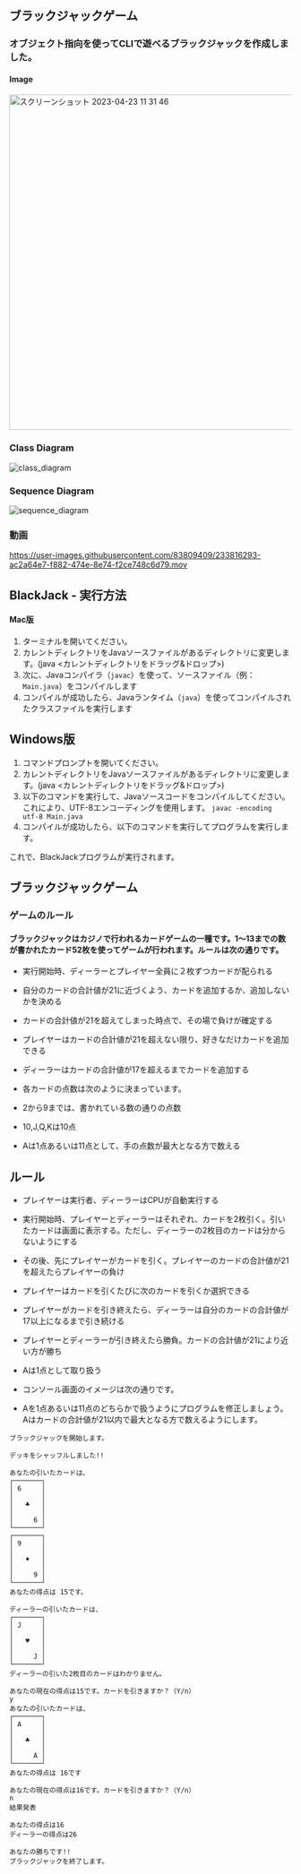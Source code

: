 ## ブラックジャックゲーム
### オブジェクト指向を使ってCLIで遊べるブラックジャックを作成しました。  
#### Image  
<img width="599" alt="スクリーンショット 2023-04-23 11 31 46" src="https://user-images.githubusercontent.com/83809409/233816314-25fb7017-e891-4a30-8bd4-113cc99f2ace.png">

### Class Diagram 
![class_diagram](https://user-images.githubusercontent.com/83809409/233816231-726f3f2e-3d05-4a99-843c-05f666b3fed5.svg)


### Sequence Diagram

![sequence_diagram](https://user-images.githubusercontent.com/83809409/233816233-12994791-de09-49fb-b57c-89c2ed5337f8.svg)


### 動画
https://user-images.githubusercontent.com/83809409/233816293-ac2a64e7-f882-474e-8e74-f2ce748c6d79.mov



## BlackJack - 実行方法

#### Mac版

1. ターミナルを開いてください。
2. カレントディレクトリをJavaソースファイルがあるディレクトリに変更します。(java <カレントディレクトリをドラッグ&ドロップ>)
3. 次に、Javaコンパイラ（`javac`）を使って、ソースファイル（例：`Main.java`）をコンパイルします
4. コンパイルが成功したら、Javaランタイム（`java`）を使ってコンパイルされたクラスファイルを実行します



## Windows版

1. コマンドプロンプトを開いてください。
2. カレントディレクトリをJavaソースファイルがあるディレクトリに変更します。(java <カレントディレクトリをドラッグ&ドロップ>)
3. 以下のコマンドを実行して、Javaソースコードをコンパイルしてください。これにより、UTF-8エンコーディングを使用します。
```javac -encoding utf-8 Main.java```
4. コンパイルが成功したら、以下のコマンドを実行してプログラムを実行します。


これで、BlackJackプログラムが実行されます。
## ブラックジャックゲーム

### ゲームのルール


#### ブラックジャックはカジノで行われるカードゲームの一種です。1〜13までの数が書かれたカード52枚を使ってゲームが行われます。ルールは次の通りです。

- 実行開始時、ディーラーとプレイヤー全員に２枚ずつカードが配られる
- 自分のカードの合計値が21に近づくよう、カードを追加するか、追加しないかを決める
- カードの合計値が21を超えてしまった時点で、その場で負けが確定する
- プレイヤーはカードの合計値が21を超えない限り、好きなだけカードを追加できる
- ディーラーはカードの合計値が17を超えるまでカードを追加する
- 各カードの点数は次のように決まっています。

- 2から9までは、書かれている数の通りの点数
- 10,J,Q,Kは10点
- Aは1点あるいは11点として、手の点数が最大となる方で数える


## ルール

- プレイヤーは実行者、ディーラーはCPUが自動実行する
- 実行開始時、プレイヤーとディーラーはそれぞれ、カードを2枚引く。引いたカードは画面に表示する。ただし、ディーラーの2枚目のカードは分からないようにする
- その後、先にプレイヤーがカードを引く。プレイヤーのカードの合計値が21を超えたらプレイヤーの負け
- プレイヤーはカードを引くたびに次のカードを引くか選択できる
- プレイヤーがカードを引き終えたら、ディーラーは自分のカードの合計値が17以上になるまで引き続ける
- プレイヤーとディーラーが引き終えたら勝負。カードの合計値が21により近い方が勝ち
- Aは1点として取り扱う
- コンソール画面のイメージは次の通りです。

- Aを1点あるいは11点のどちらかで扱うようにプログラムを修正しましょう。Aはカードの合計値が21以内で最大となる方で数えるようにします。

```
ブラックジャックを開始します。

デッキをシャッフルしました!!

あなたの引いたカードは、
┌───────┐
│ 6     │
│       │
│   ♣   │
│       │
│     6 │
└───────┘
┌───────┐
│ 9     │
│       │
│   ♦   │
│       │
│     9 │
└───────┘
あなたの得点は 15です。

ディーラーの引いたカードは、
┌───────┐
│ J     │
│       │
│   ♥   │
│       │
│     J │
└───────┘
ディーラーの引いた2枚目のカードはわかりません。

あなたの現在の得点は15です。カードを引きますか？（Y/n）
y
あなたの引いたカードは、
┌───────┐
│ A     │
│       │
│   ♣   │
│       │
│     A │
└───────┘
あなたの得点は 16です

あなたの現在の得点は16です。カードを引きますか？（Y/n）
n
結果発表

あなたの得点は16
ディーラーの得点は26

あなたの勝ちです!!
ブラックジャックを終了します。
```


